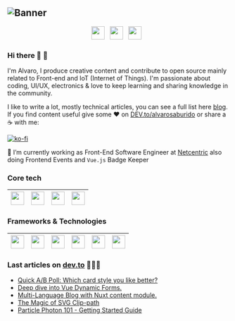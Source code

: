 ![Banner](https://github.com/alvarosaburido/alvarosaburido/blob/master/icons/gh-banner.png)
---
<p align='center'>
<a href="https://dev.to/alvarosaburido"><img height="30" src="https://github.com/alvarosaburido/alvarosaburido/blob/master/icons/dev-rainbow.png"></a>&nbsp;&nbsp;
<a href="https://twitter/alvarosaburido1"><img height="30" src="https://github.com/alvarosaburido/alvarosaburido/blob/master/icons/twitter.png?raw=true"></a>&nbsp;&nbsp;
  <a href="https://codesandbox.io/u/alvarosaburido"><img height="30" src="https://github.com/alvarosaburido/alvarosaburido/blob/master/icons/codesandbox.png?raw=true"></a>&nbsp;&nbsp;
</p>
    
### Hi there 👋 🐧

I'm Alvaro, I produce creative content and contribute to open source mainly related to Front-end and IoT (Internet of Things). I'm passionate about coding, UI/UX, electronics & love to keep learning and sharing knowledge in the community. 

I like to write a lot, mostly technical articles, you can see a full list here [blog](https://alvarosaburido.com/blog). If you find content useful give some ♥  on [DEV.to/alvarosaburido](https://dev.to/alvarosaburido) or share a ☕️ with me:

[![ko-fi](https://www.ko-fi.com/img/githubbutton_sm.svg)](https://ko-fi.com/Z8Z01ZTC0)

🔭 I’m currently working as Front-End Software Engineer at [Netcentric](https://github.com/Netcentric) also doing Frontend Events and `Vue.js` Badge Keeper


### Core tech

| <img height="30" src="https://github.com/alvarosaburido/alvarosaburido/blob/master/icons/html5.png?raw=true">  | <img height="30" src="https://github.com/alvarosaburido/alvarosaburido/blob/master/icons/css.png?raw=true">  | <img height="30" src="https://github.com/alvarosaburido/alvarosaburido/blob/master/icons/javascript.png?raw=true">  | <img height="30" src="https://github.com/alvarosaburido/alvarosaburido/blob/master/icons/typescript.png?raw=true">  | 
|---|---|---|---|

### Frameworks & Technologies

| <img height="30" src="https://github.com/alvarosaburido/alvarosaburido/blob/master/icons/vue.png?raw=true">  | <img height="30" src="https://github.com/alvarosaburido/alvarosaburido/blob/master/icons/nuxt.png?raw=true">  | <img height="30" src="https://github.com/alvarosaburido/alvarosaburido/blob/master/icons/angular.png?raw=true">  | <img height="30" src="https://github.com/alvarosaburido/alvarosaburido/blob/master/icons/ionic-flat.png?raw=true">  | <img height="30" src="https://github.com/alvarosaburido/alvarosaburido/blob/master/icons/graphql.png?raw=true">  | <img height="30" src="https://github.com/alvarosaburido/alvarosaburido/blob/master/icons/hasura.png?raw=true">  |
|---|---|---|---|---|---|


### Last articles on [dev.to](https://dev.to/alvarosaburido) 👨🏼‍💻

<!-- BLOG-POST-LIST:START -->
- [Quick A/B Poll: Which card style you like better?](https://dev.to/alvarosaburido/quick-a-b-poll-which-card-style-you-like-better-23gb)
- [Deep dive into Vue Dynamic Forms.](https://dev.to/alvarosaburido/deep-dive-into-vue-dynamic-forms-233g)
- [Multi-Language Blog with Nuxt content module.](https://dev.to/alvarosaburido/multi-language-blog-with-nuxt-content-module-1dj8)
- [The Magic of SVG Clip-path](https://dev.to/alvarosaburido/the-magic-of-svg-clip-path-1lf0)
- [Particle Photon 101 - Getting Started Guide](https://dev.to/alvarosaburido/particle-photon-101-getting-started-guide-369b)
<!-- BLOG-POST-LIST:END -->

<!--
**alvarosaburido/alvarosaburido** is a ✨ _special_ ✨ repository because its `README.md` (this file) appears on your GitHub profile.

Here are some ideas to get you started:

- 🔭 I’m currently working on ...
- 🌱 I’m currently learning ...
- 👯 I’m looking to collaborate on ...
- 🤔 I’m looking for help with ...
- 💬 Ask me about ...
- 📫 How to reach me: ...
- 😄 Pronouns: ...
- ⚡ Fun fact: ...
-->
